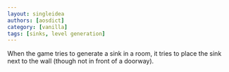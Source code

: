 ```yaml
---
layout: singleidea
authors: [aosdict]
category: [vanilla]
tags: [sinks, level generation]
---
```

When the game tries to generate a sink in a room, it tries to place the sink next to the wall (though not in front of a doorway).
